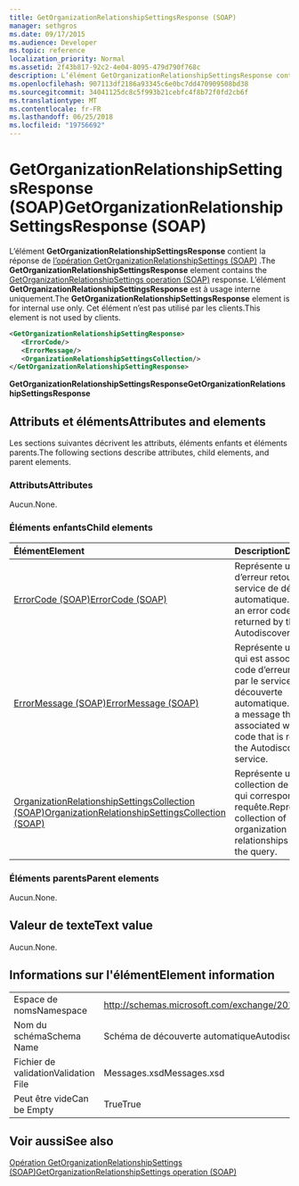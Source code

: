 ```yaml
---
title: GetOrganizationRelationshipSettingsResponse (SOAP)
manager: sethgros
ms.date: 09/17/2015
ms.audience: Developer
ms.topic: reference
localization_priority: Normal
ms.assetid: 2f43b817-92c2-4e04-8095-479d790f768c
description: L’élément GetOrganizationRelationshipSettingsResponse contient la réponse de l’opération (SOAP) GetOrganizationRelationshipSettings. L’élément GetOrganizationRelationshipSettingsResponse est à usage interne uniquement. Cet élément n’est pas utilisé par les clients.
ms.openlocfilehash: 907113df2186a93345c6e0bc7dd470909508bd38
ms.sourcegitcommit: 34041125dc8c5f993b21cebfc4f8b72f0fd2cb6f
ms.translationtype: MT
ms.contentlocale: fr-FR
ms.lasthandoff: 06/25/2018
ms.locfileid: "19756692"
---
```

# <a name="getorganizationrelationshipsettingsresponse-soap"></a><span data-ttu-id="265dd-105">GetOrganizationRelationshipSettingsResponse (SOAP)</span><span class="sxs-lookup"><span data-stu-id="265dd-105">GetOrganizationRelationshipSettingsResponse (SOAP)</span></span>

<span data-ttu-id="265dd-106">L’élément **GetOrganizationRelationshipSettingsResponse** contient la réponse de [l’opération GetOrganizationRelationshipSettings (SOAP)](getorganizationrelationshipsettings-operation-soap.md) .</span><span class="sxs-lookup"><span data-stu-id="265dd-106">The **GetOrganizationRelationshipSettingsResponse** element contains the [GetOrganizationRelationshipSettings operation (SOAP)](getorganizationrelationshipsettings-operation-soap.md) response.</span></span> <span data-ttu-id="265dd-107">L’élément **GetOrganizationRelationshipSettingsResponse** est à usage interne uniquement.</span><span class="sxs-lookup"><span data-stu-id="265dd-107">The **GetOrganizationRelationshipSettingsResponse** element is for internal use only.</span></span> <span data-ttu-id="265dd-108">Cet élément n’est pas utilisé par les clients.</span><span class="sxs-lookup"><span data-stu-id="265dd-108">This element is not used by clients.</span></span> 
  
```XML
<GetOrganizationRelationshipSettingResponse>
   <ErrorCode/>
   <ErrorMessage/>
   <OrganizationRelationshipSettingsCollection/>
</GetOrganizationRelationshipSettingResponse>
```

 <span data-ttu-id="265dd-109">**GetOrganizationRelationshipSettingsResponse**</span><span class="sxs-lookup"><span data-stu-id="265dd-109">**GetOrganizationRelationshipSettingsResponse**</span></span>
## <a name="attributes-and-elements"></a><span data-ttu-id="265dd-110">Attributs et éléments</span><span class="sxs-lookup"><span data-stu-id="265dd-110">Attributes and elements</span></span>

<span data-ttu-id="265dd-111">Les sections suivantes décrivent les attributs, éléments enfants et éléments parents.</span><span class="sxs-lookup"><span data-stu-id="265dd-111">The following sections describe attributes, child elements, and parent elements.</span></span>
  
### <a name="attributes"></a><span data-ttu-id="265dd-112">Attributs</span><span class="sxs-lookup"><span data-stu-id="265dd-112">Attributes</span></span>

<span data-ttu-id="265dd-113">Aucun.</span><span class="sxs-lookup"><span data-stu-id="265dd-113">None.</span></span>
  
### <a name="child-elements"></a><span data-ttu-id="265dd-114">Éléments enfants</span><span class="sxs-lookup"><span data-stu-id="265dd-114">Child elements</span></span>

|<span data-ttu-id="265dd-115">**Élément**</span><span class="sxs-lookup"><span data-stu-id="265dd-115">**Element**</span></span>|<span data-ttu-id="265dd-116">**Description**</span><span class="sxs-lookup"><span data-stu-id="265dd-116">**Description**</span></span>|
|:-----|:-----|
|[<span data-ttu-id="265dd-117">ErrorCode (SOAP)</span><span class="sxs-lookup"><span data-stu-id="265dd-117">ErrorCode (SOAP)</span></span>](errorcode-soap.md) <br/> |<span data-ttu-id="265dd-118">Représente un code d’erreur retourné par le service de découverte automatique.</span><span class="sxs-lookup"><span data-stu-id="265dd-118">Represents an error code that is returned by the Autodiscover service.</span></span>  <br/> |
|[<span data-ttu-id="265dd-119">ErrorMessage (SOAP)</span><span class="sxs-lookup"><span data-stu-id="265dd-119">ErrorMessage (SOAP)</span></span>](errormessage-soap.md) <br/> |<span data-ttu-id="265dd-120">Représente un message qui est associé à un code d’erreur retourné par le service de découverte automatique.</span><span class="sxs-lookup"><span data-stu-id="265dd-120">Represents a message that is associated with an error code that is returned by the Autodiscover service.</span></span>  <br/> |
|[<span data-ttu-id="265dd-121">OrganizationRelationshipSettingsCollection (SOAP)</span><span class="sxs-lookup"><span data-stu-id="265dd-121">OrganizationRelationshipSettingsCollection (SOAP)</span></span>](organizationrelationshipsettingscollection-soap.md) <br/> |<span data-ttu-id="265dd-122">Représente une collection de relations qui correspondent à la requête.</span><span class="sxs-lookup"><span data-stu-id="265dd-122">Represents a collection of organization relationships that match the query.</span></span>  <br/> |
   
### <a name="parent-elements"></a><span data-ttu-id="265dd-123">Éléments parents</span><span class="sxs-lookup"><span data-stu-id="265dd-123">Parent elements</span></span>

<span data-ttu-id="265dd-124">Aucun.</span><span class="sxs-lookup"><span data-stu-id="265dd-124">None.</span></span>
  
## <a name="text-value"></a><span data-ttu-id="265dd-125">Valeur de texte</span><span class="sxs-lookup"><span data-stu-id="265dd-125">Text value</span></span>

<span data-ttu-id="265dd-126">Aucun.</span><span class="sxs-lookup"><span data-stu-id="265dd-126">None.</span></span>
  
## <a name="element-information"></a><span data-ttu-id="265dd-127">Informations sur l'élément</span><span class="sxs-lookup"><span data-stu-id="265dd-127">Element information</span></span>

|||
|:-----|:-----|
|<span data-ttu-id="265dd-128">Espace de noms</span><span class="sxs-lookup"><span data-stu-id="265dd-128">Namespace</span></span>  <br/> |http://schemas.microsoft.com/exchange/2010/Autodiscover  <br/> |
|<span data-ttu-id="265dd-129">Nom du schéma</span><span class="sxs-lookup"><span data-stu-id="265dd-129">Schema Name</span></span>  <br/> |<span data-ttu-id="265dd-130">Schéma de découverte automatique</span><span class="sxs-lookup"><span data-stu-id="265dd-130">Autodiscover schema</span></span>  <br/> |
|<span data-ttu-id="265dd-131">Fichier de validation</span><span class="sxs-lookup"><span data-stu-id="265dd-131">Validation File</span></span>  <br/> |<span data-ttu-id="265dd-132">Messages.xsd</span><span class="sxs-lookup"><span data-stu-id="265dd-132">Messages.xsd</span></span>  <br/> |
|<span data-ttu-id="265dd-133">Peut être vide</span><span class="sxs-lookup"><span data-stu-id="265dd-133">Can be Empty</span></span>  <br/> |<span data-ttu-id="265dd-134">True</span><span class="sxs-lookup"><span data-stu-id="265dd-134">True</span></span>  <br/> |
   
## <a name="see-also"></a><span data-ttu-id="265dd-135">Voir aussi</span><span class="sxs-lookup"><span data-stu-id="265dd-135">See also</span></span>



[<span data-ttu-id="265dd-136">Opération GetOrganizationRelationshipSettings (SOAP)</span><span class="sxs-lookup"><span data-stu-id="265dd-136">GetOrganizationRelationshipSettings operation (SOAP)</span></span>](getorganizationrelationshipsettings-operation-soap.md)

